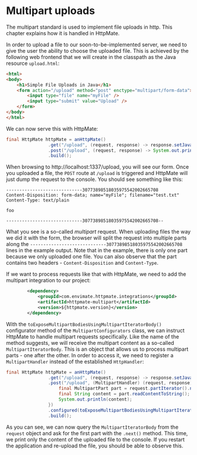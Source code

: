 # Multipart uploads
The multipart standard is used to implement file uploads in http.
This chapter explains how it is handled in HttpMate.

In order to upload a file to our soon-to-be-implemented server, we need to give the user the
ability to choose the uploaded file. This is achieved by the following web frontend that we will create
in the classpath as the Java resource `upload.html`:

```html
<html>
<body>
	<h1>Simple File Uploads in Java</h1>
	<form action="/upload" method="post" enctype="multipart/form-data">
	    <input type="file" name="myFile" />
	    <input type="submit" value="Upload" />
	</form>
</body>
</html>
```
We can now serve this with HttpMate:
```java
final HttpMate httpMate = anHttpMate()
                .get("/upload", (request, response) -> response.setJavaResourceAsBody("upload.html"))
                .post("/upload", (request, response) -> System.out.println(request.bodyString()))
                .build();
```
When browsing to http://localhost:1337/upload, you will see our form. Once you uploaded a file,
the `POST` route at `/upload` is triggered and HttpMate will just dump the request to the console.
You should see something like this:

```
-----------------------------30773898518035975542002665708
Content-Disposition: form-data; name="myFile"; filename="test.txt"
Content-Type: text/plain

foo

-----------------------------30773898518035975542002665708--
```

What you see is a so-called *multipart* request. When uploading files the way we did it with the form,
the browser will split the request into multiple parts along the `-----------------------------30773898518035975542002665708`
lines in the example output. Note that in the example, there is only one part because we only uploaded one file.
You can also observe that the part contains two headers - `Content-Disposition` and `Content-Type`.

If we want to process requests like that with HttpMate, we need to add the multipart integration to our project:

```xml
        <dependency>
            <groupId>com.envimate.httpmate.integrations</groupId>
            <artifactId>httpmate-multipart</artifactId>
            <version>${httpmate.version}</version>
        </dependency>
```
With the `toExposeMultipartBodiesUsingMultipartIteratorBody()` configurator method of the `MultipartConfigurators` class, we
can instruct HttpMate to handle multipart requests specifically. Like the name of the method suggests, we will
receive the multipart content as a so-called `MultipartIteratorBody`. This is an object that allows us to process
multipart parts - one after the other. In order to access it, we need to register a `MultipartHandler` instead of
the established `HttpHandler`:
```java
final HttpMate httpMate = anHttpMate()
                .get("/upload", (request, response) -> response.setJavaResourceAsBody("upload.html"))
                .post("/upload", (MultipartHandler) (request, response) -> {
                    final MultipartPart part = request.partIterator().next();
                    final String content = part.readContentToString();
                    System.out.println(content);
                })
                .configured(toExposeMultipartBodiesUsingMultipartIteratorBody())
                .build();
```
As you can see, we can now query the `MultipartIteratorBody` from the `request` object and
ask for the first part with the `.next()` method.
This time, we print only the content of the uploaded file to the console.
If you restart the application and re-upload the file, you should be able to observe this.
